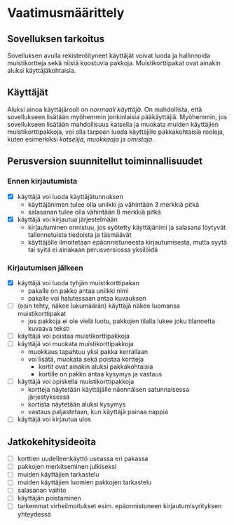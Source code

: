 # Vaatimusmäärittely

## Sovelluksen tarkoitus

Sovelluksen avulla rekisteröityneet käyttäjät voivat luoda ja hallinnoida muistikortteja sekä niistä koostuvia pakkoja. Muistikorttipakat ovat ainakin aluksi käyttäjäkohtaisia.

## Käyttäjät

Aluksi ainoa käyttäjärooli on _normaali käyttäjä_. On mahdollista, että sovellukseen lisätään myöhemmin jonkinlaisia pääkäyttäjiä. Myöhemmin, jos sovellukseen lisätään mahdollisuus katsella ja muokata muiden käyttäjien muistikorttipakkoja, voi olla tarpeen luoda käyttäjille pakkakohtaisia rooleja, kuten esimerkiksi _katselija_, _muokkaaja_ ja _omistaja_.

## Perusversion suunnitellut toiminnallisuudet

### Ennen kirjautumista

- [x] käyttäjä voi luoda käyttäjätunnuksen
  - käyttäjänimen tulee olla uniikki ja vähintään 3 merkkiä pitkä
  - salasanan tulee olla vähintään 8 merkkiä pitkä
- [x] käyttäjä voi kirjautua järjestelmään
  - kirjautuminen onnistuu, jos syötetty käyttäjänimi ja salasana löytyvät tallennetuista tiedoista ja täsmäävät
  - käyttäjälle ilmoitetaan epäonnistuneesta kirjautumisesta, mutta syytä tai syitä ei ainakaan perusversiossa yksilöidä

### Kirjautumisen jälkeen

- [x] käyttäjä voi luoda tyhjän muistikorttipakan
  - pakalle on pakko antaa uniikki nimi
  - pakalle voi halutessaan antaa kuvauksen
- [ ] (osin tehty, näkee lukumäärän) käyttäjä näkee luomansa muistikorttipakat
  - jos pakkoja ei ole vielä luotu, pakkojen tilalla lukee joku tilannetta kuvaava teksti
- [ ] käyttäjä voi poistaa muistikorttipakkoja
- [ ] käyttäjä voi muokata muistikorttipakkoja
  - muokkaus tapahtuu yksi pakka kerrallaan
  - voi lisätä, muokata sekä poistaa kortteja
    - kortit ovat ainakin aluksi pakkakohtaisia
    - kortille on pakko antaa kysymys ja vastaus
- [ ] käyttäjä voi opiskella muistikorttipakkoja
  - kortteja näytetään käyttäjälle näennäisen satunnaisessa järjestyksessä
  - kortista näytetään aluksi kysymys
  - vastaus paljastetaan, kun käyttäjä painaa nappia
- [ ] käyttäjä voi kirjautua ulos

## Jatkokehitysideoita

- [ ] korttien uudelleenkäyttö useassa eri pakassa
- [ ] pakkojen merkitseminen julkiseksi
- [ ] muiden käyttäjien tarkastelu
- [ ] muiden käyttäjien luomien pakkojen tarkastelu
- [ ] salasanan vaihto
- [ ] käyttäjän poistaminen
- [ ] tarkemmat virheilmoitukset esim. epäonnistuneen kirjautumisyrityksen yhteydessä

